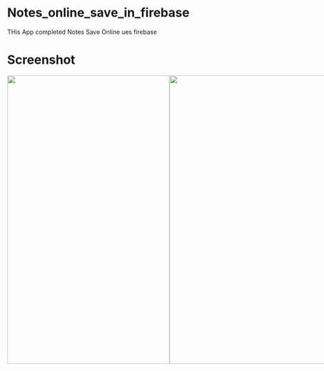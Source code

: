# Notes_online_save_in_firebase
THis App completed Notes Save Online ues firebase


# Screenshot 

<div style="display: flex; flex-direction: row;">
 <img src="https://github.com/muhsan-javed/Notes_online_save_in_firebase/assets/67718185/d665066e-89ba-47cf-a3af-c89c974a2c91" width="375" height="667">
 <img src="https://github.com/muhsan-javed/Notes_online_save_in_firebase/assets/67718185/9c8cfdfa-8105-4fe6-9ff5-618f0496ad23" width="375" height="667">

</div>
